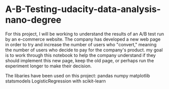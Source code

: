 # A-B-Testing-udacity-data-analysis-nano-degree

For this project, I will be working to understand the results of an A/B test run by an e-commerce website.
The company has developed a new web page in order to try and increase the number of users who "convert," meaning the number of users who decide to pay for the company's product.
my goal is to work through this notebook to help the company understand if they should implement this new page, keep the old page, 
or perhaps run the experiment longer to make their decision.

The libaries have been used on this project:
pandas 
numpy
matplotlib
statsmodels
LogisticRegression  with scikit-learn 
